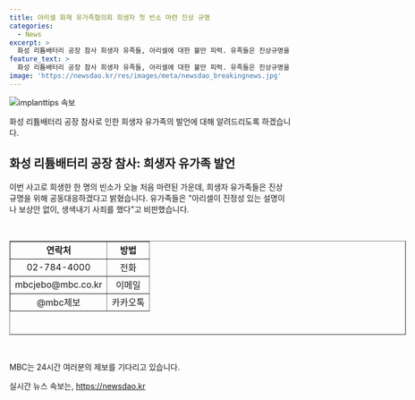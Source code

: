 ```yaml
---
title: 아리셀 화재 유가족협의회 희생자 첫 빈소 마련 진상 규명
categories:
  - News
excerpt: >
  화성 리튬배터리 공장 참사 희생자 유족들, 아리셀에 대한 불만 피력. 유족들은 진상규명을 위해 결의, 아리셀에 대한 비판과 보상 요구. MBC뉴스, 제보 기다림. (150자)
feature_text: >
  화성 리튬배터리 공장 참사 희생자 유족들, 아리셀에 대한 불만 피력. 유족들은 진상규명을 위해 결의, 아리셀에 대한 비판과 보상 요구. MBC뉴스, 제보 기다림. (150자)
image: 'https://newsdao.kr/res/images/meta/newsdao_breakingnews.jpg'
---
```


<p><img src="https://newsdao.kr/res/images/meta/newsdao_breakingnews.jpg" alt="implanttips 속보" /></p>

<p>화성 리튬배터리 공장 참사로 인한 희생자 유가족의 발언에 대해 알려드리도록 하겠습니다.</p>

<h2 data-ke-size="size26">화성 리튬배터리 공장 참사: 희생자 유가족 발언</h2>

<p>이번 사고로 희생한 한 명의 빈소가 오늘 처음 마련된 가운데, 희생자 유가족들은 진상 규명을 위해 공동대응하겠다고 밝혔습니다. 유가족들은 "아리셀이 진정성 있는 설명이나 보상안 없이, 생색내기 사죄를 했다"고 비판했습니다.</p>

<p data-ke-size="size16">&nbsp;</p>

<table style="width: 709px; height: 168px;" border="1">
<tbody>
<tr>
<td style="text-align: center; height: 17px;"><b>연락처</b></td>
<td style="text-align: center; height: 17px;"><b>방법</b></td>
</tr>
<tr>
<td style="text-align: center; height: 17px;">02-784-4000</td>
<td style="text-align: center; height: 17px;">전화</td>
</tr>
<tr>
<td style="text-align: center; height: 17px;">mbcjebo@mbc.co.kr</td>
<td style="text-align: center; height: 17px;">이메일</td>
</tr>
<tr>
<td style="text-align: center; height: 17px;">@mbc제보</td>
<td style="text-align: center; height: 17px;">카카오톡</td>
</tr>
</tbody>
</table>

<p data-ke-size="size16">&nbsp;</p>

<p>MBC는 24시간 여러분의 제보를 기다리고 있습니다.</p>
실시간 뉴스 속보는, <a href="https://newsdao.kr" rel="dofollow">https://newsdao.kr</a>


